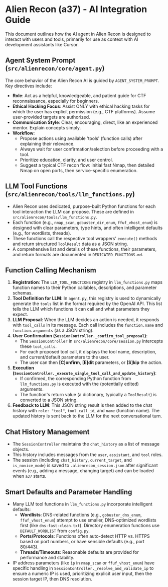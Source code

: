 # Alien Recon (a37) - AI Integration Guide

This document outlines how the AI agent in Alien Recon is designed to interact with users and tools, primarily for use as context with AI development assistants like Cursor.

## Agent System Prompt (`src/alienrecon/core/agent.py`)
The core behavior of the Alien Recon AI is guided by `AGENT_SYSTEM_PROMPT`. Key directives include:
-   **Role**: Act as a helpful, knowledgeable, and patient guide for CTF reconnaissance, especially for beginners.
-   **Ethical Hacking Focus**: Assist ONLY with ethical hacking tasks for which the user has explicit permission (e.g., CTF platforms). Assume user-provided targets are authorized.
-   **Communication Style**: Clear, encouraging, direct, like an experienced mentor. Explain concepts simply.
-   **Workflow**:
    -   Propose actions using available 'tools' (function calls) after explaining their relevance.
    -   Always wait for user confirmation/selection before proceeding with a tool.
    -   Prioritize education, clarity, and user control.
    -   Suggest a typical CTF recon flow: initial fast Nmap, then detailed Nmap on open ports, then service-specific enumeration.

## LLM Tool Functions (`src/alienrecon/tools/llm_functions.py`)
-   Alien Recon uses dedicated, purpose-built Python functions for each tool interaction the LLM can propose. These are defined in `src/alienrecon/tools/llm_functions.py`.
-   Each function (e.g., `nmap_scan`, `gobuster_dir_enum`, `ffuf_vhost_enum`) is designed with clear parameters, type hints, and often intelligent defaults (e.g., for wordlists, threads).
-   These functions call the respective tool wrappers' `execute()` methods and return structured `ToolResult` data as a JSON string.
-   A comprehensive list and details of these functions, their parameters, and return formats are documented in `DEDICATED_FUNCTIONS.md`.

## Function Calling Mechanism
1.  **Registration**: The `LLM_TOOL_FUNCTIONS` registry in `llm_functions.py` maps function names to their Python callables, descriptions, and parameter schemas.
2.  **Tool Definition for LLM**: In `agent.py`, this registry is used to dynamically generate the `tools` list in the format required by the OpenAI API. This list tells the LLM which functions it can call and what parameters they expect.
3.  **LLM Proposal**: When the LLM decides an action is needed, it responds with `tool_calls` in its message. Each call includes the `function.name` and `function.arguments` (as a JSON string).
4.  **User Confirmation (`SessionController._confirm_tool_proposal`)**:
    -   The `SessionController` in `src/alienrecon/core/session.py` intercepts these `tool_calls`.
    -   For each proposed tool call, it displays the tool name, description, and current/default parameters to the user.
    -   The user can then **[C]onfirm**, **[E]dit** parameters, or **[S]kip** the action.
5.  **Execution (`SessionController._execute_single_tool_call_and_update_history`)**:
    -   If confirmed, the corresponding Python function from `llm_functions.py` is executed with the (potentially edited) arguments.
    -   The function's return value (a dictionary, typically a `ToolResult`) is converted to a JSON string.
6.  **Feedback to LLM**: This JSON string result is then added to the chat history with `role: "tool"`, `tool_call_id`, and `name` (function name). The updated history is sent back to the LLM for the next conversational turn.

## Chat History Management
-   The `SessionController` maintains the `chat_history` as a list of message objects.
-   This history includes messages from the `user`, `assistant`, and `tool` roles.
-   The session (including `chat_history`, `current_target`, and `is_novice_mode`) is saved to `.alienrecon_session.json` after significant events (e.g., adding a message, changing target) and can be loaded when `a37` starts.

## Smart Defaults and Parameter Handling
-   Many LLM tool functions in `llm_functions.py` incorporate intelligent defaults:
    -   **Wordlists**: DNS-related functions (e.g., `gobuster_dns_enum`, `ffuf_vhost_enum`) attempt to use smaller, DNS-optimized wordlists first (like `dns-fast-clean.txt`). Directory enumeration functions use `DEFAULT_WORDLIST` from `config.py`.
    -   **Ports/Protocols**: Functions often auto-detect HTTP vs. HTTPS based on port numbers, or have sensible defaults (e.g., port 80/443).
    -   **Threads/Timeouts**: Reasonable defaults are provided for performance and stability.
-   IP address parameters (like `ip` in `nmap_scan` or `ffuf_vhost_enum`) have specific handling in `SessionController._resolve_and_validate_ip` to ensure a numeric IP is used, prioritizing explicit user input, then the session target IP, then DNS resolution.

